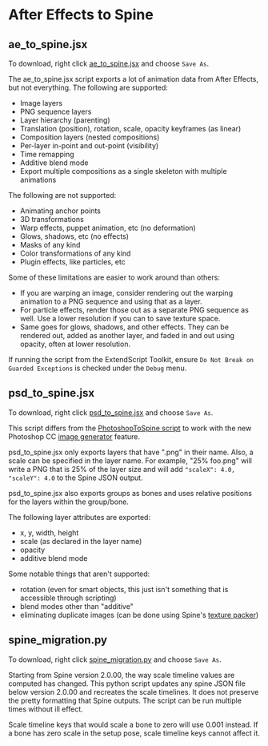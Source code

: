 # After Effects to Spine

## ae_to_spine.jsx

To download, right click [ae_to_spine.jsx](https://github.com/EsotericSoftware/spine-scripts/raw/master/aftereffects/ae_to_spine.jsx) and choose `Save As`.

The ae_to_spine.jsx script exports a lot of animation data from After Effects, but not everything. The following are supported:

* Image layers
* PNG sequence layers
* Layer hierarchy (parenting)
* Translation (position), rotation, scale, opacity keyframes (as linear)
* Composition layers (nested compositions)
* Per-layer in-point and out-point (visibility)
* Time remapping
* Additive blend mode
* Export multiple compositions as a single skeleton with multiple animations

The following are not supported:

* Animating anchor points
* 3D transformations
* Warp effects, puppet animation, etc (no deformation)
* Glows, shadows, etc (no effects)
* Masks of any kind
* Color transformations of any kind
* Plugin effects, like particles, etc

Some of these limitations are easier to work around than others:

* If you are warping an image, consider rendering out the warping animation to a PNG sequence and using that as a layer.
* For particle effects, render those out as a separate PNG sequence as well. Use a lower resolution if you can to save texture space.
* Same goes for glows, shadows, and other effects. They can be rendered out, added as another layer, and faded in and out using opacity, often at lower resolution.

If running the script from the ExtendScript Toolkit, ensure `Do Not Break on Guarded Exceptions` is checked under the `Debug` menu.

## psd_to_spine.jsx

To download, right click [psd_to_spine.jsx](https://github.com/EsotericSoftware/spine-scripts/raw/master/aftereffects/psd_to_spine.jsx) and choose `Save As`.

This script differs from the [PhotoshopToSpine script](https://github.com/EsotericSoftware/spine-scripts/blob/master/photoshop/PhotoshopToSpine.jsx) to work with the new Photoshop CC [image generator](http://blogs.adobe.com/photoshopdotcom/2013/09/introducing-adobe-generator-for-photoshop-cc.html) feature.

psd_to_spine.jsx only exports layers that have ".png" in their name. Also, a scale can be specified in the layer name. For example, "25% foo.png" will write a PNG that is 25% of the layer size and will add `"scaleX": 4.0, "scaleY": 4.0` to the Spine JSON output.

psd_to_spine.jsx also exports groups as bones and uses relative positions for the layers within the group/bone.

The following layer attributes are exported:

* x, y, width, height
* scale (as declared in the layer name)
* opacity
* additive blend mode

Some notable things that aren't supported:

* rotation (even for smart objects, this just isn't something that is accessible through scripting)
* blend modes other than "additive"
* eliminating duplicate images (can be done using Spine's [texture packer](http://esotericsoftware.com/spine-texture-packer))

## spine_migration.py

To download, right click [spine_migration.py](https://github.com/EsotericSoftware/spine-scripts/raw/master/aftereffects/spine_migration.py) and choose `Save As`.

Starting from Spine version 2.0.00, the way scale timeline values are computed has changed. This python script updates any spine JSON file below version 2.0.00 and recreates the scale timelines. It does not preserve the pretty formatting that Spine outputs. The script can be run multiple times without ill effect.

Scale timeline keys that would scale a bone to zero will use 0.001 instead. If a bone has zero scale in the setup pose, scale timeline keys cannot affect it.
